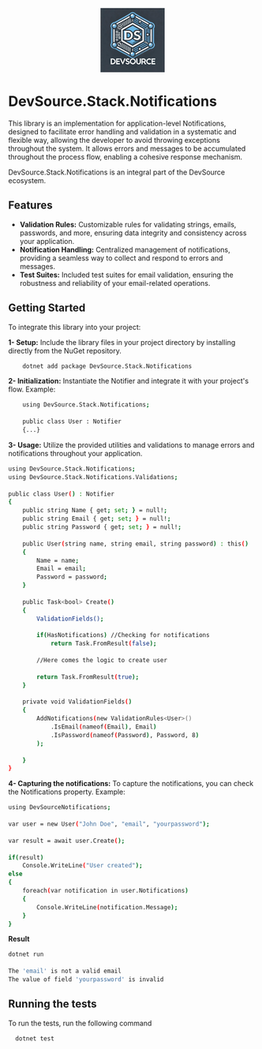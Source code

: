 <div align="center">
    <img src="https://github.com/uitanmaciel/devsource-stack-notifications/blob/main/src/DevSource.Stack.Notifications/devsource-icon.jpeg" 
         width="130"
    />  
</div>

# DevSource.Stack.Notifications

This library is an implementation for application-level Notifications, designed to facilitate error handling and validation in a systematic and flexible way, allowing the developer to avoid throwing exceptions throughout the system. It allows errors and messages to be accumulated throughout the process flow, enabling a cohesive response mechanism.

DevSource.Stack.Notifications is an integral part of the DevSource ecosystem.

## Features

- **Validation Rules:** Customizable rules for validating strings, emails, passwords, and more, ensuring data integrity and consistency across your application.
- **Notification Handling:** Centralized management of notifications, providing a seamless way to collect and respond to errors and messages.
- **Test Suites:** Included test suites for email validation, ensuring the robustness and reliability of your email-related operations.

## Getting Started

To integrate this library into your project:

**1- Setup:** Include the library files in your project directory by installing directly from the NuGet repository.
```bash
    dotnet add package DevSource.Stack.Notifications
```

**2- Initialization:** Instantiate the Notifier and integrate it with your project's flow. Example:
```bash
    using DevSource.Stack.Notifications;

    public class User : Notifier
    {...}
```

**3- Usage:** Utilize the provided utilities and validations to manage errors and notifications throughout your application.
```bash
using DevSource.Stack.Notifications;
using DevSource.Stack.Notifications.Validations;

public class User() : Notifier
{
    public string Name { get; set; } = null!;
    public string Email { get; set; } = null!;
    public string Password { get; set; } = null!;

    public User(string name, string email, string password) : this()
    {
        Name = name;
        Email = email;
        Password = password;
    }

    public Task<bool> Create()
    {
        ValidationFields();

        if(HasNotifications) //Checking for notifications
            return Task.FromResult(false);

        //Here comes the logic to create user
            
        return Task.FromResult(true);
    }

    private void ValidationFields()
    {
        AddNotifications(new ValidationRules<User>()
            .IsEmail(nameof(Email), Email)
            .IsPassword(nameof(Password), Password, 8)
        );
                
    }
}
```

**4- Capturing the notifications:** To capture the notifications, you can check the Notifications property. Example:
```bash
using DevSourceNotifications;

var user = new User("John Doe", "email", "yourpassword");

var result = await user.Create();

if(result)
    Console.WriteLine("User created");
else
{
    foreach(var notification in user.Notifications)
    {
        Console.WriteLine(notification.Message);
    }
}
```
**Result**
```bash
dotnet run

The 'email' is not a valid email
The value of field 'yourpassword' is invalid
```

## Running the tests

To run the tests, run the following command

```bash
  dotnet test
```